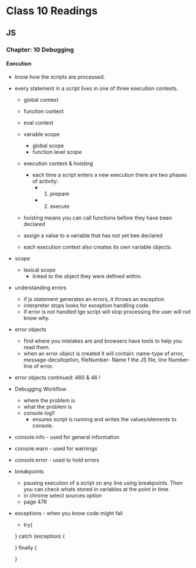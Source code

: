 # Class 10 Readings

## JS

### Chapter: 10 Debugging

#### Execution

- know how the scripts are processed. 
- every statement in a script lives in one of three execution contexts.
  - global context 
  - function context
  - eval context

  - variable scope
    - global scope
    - function level scope
  - execution content & hoisting
    - each time a script enters a new execution there are two phases of activity:
      - 1. prepare
      - 2. execute
  - hoisting means you can call functions before they have been declared
  - assign a value to a variable that has not yet bee declared
  - each execution context also creates its own variable objects. 
- scope
  - lexical scope
    - linked to the object they were defined within. 
- understanding errors
  - if js statement generates an errors, it throws an exception
  - interpreter stops looks for exception handling code. 
  - if error is not handled tge script will stop processing the user will not know why.
- error objects
  - find where you mistakes are and browsers have tools to help you read them.
  - when an error object is created it will contain: name-type of error, message-decsitoption, fileNumber- Name f the JS file, line Number- line of error.
- error objects continued: 460 & 46 !
- Debugging Workflow
  - where the problem is
  - what the problem is
  - console log!!
    - ensures script is running and writes the values/elements to console. 
- console.info - used for general information
- console.warn - used for warnings
- console.error - used to hold errors

- breakpoints 
  - pausing execution of a script on any line using breakpoints. Then you can check whats stored in variables at the point in time. 
  - in chrome select sources option
  - page 476
- exceptions - when you know code might fail
  - try{

  } catch (exception) {
    
  } finally {

  }
